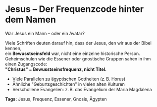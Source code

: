 # Jesus – Der Frequenzcode hinter dem Namen

War Jesus ein Mann – oder ein Avatar?

Viele Schriften deuten darauf hin, dass der Jesus, den wir aus der Bibel kennen,  
ein **Bewusstseinsfeld** war, nicht eine einzelne historische Person.  
Geheimschulen wie die Essener oder gnostische Gruppen sahen in ihm einen Zugangscode:  
**"Christus" = Bewusstseinsfrequenz, nicht Titel.**

- Viele Parallelen zu ägyptischen Gottheiten (z. B. Horus)
- Ähnliche "Geburtsgeschichten" in vielen alten Kulturen
- Verschollene Evangelien: z. B. das Evangelium der Maria Magdalena

**Tags:** Jesus, Frequenz, Essener, Gnosis, Ägypten
